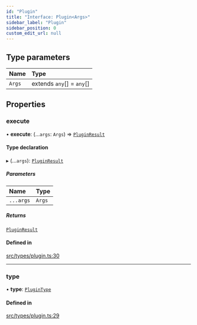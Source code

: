 ```yaml
---
id: "Plugin"
title: "Interface: Plugin<Args>"
sidebar_label: "Plugin"
sidebar_position: 0
custom_edit_url: null
---
```


## Type parameters

| Name | Type |
| :------ | :------ |
| `Args` | extends `any`[] = `any`[] |

## Properties

### execute

• **execute**: (...`args`: `Args`) => [`PluginResult`](../modules.md#pluginresult)

#### Type declaration

▸ (...`args`): [`PluginResult`](../modules.md#pluginresult)

##### Parameters

| Name | Type |
| :------ | :------ |
| `...args` | `Args` |

##### Returns

[`PluginResult`](../modules.md#pluginresult)

#### Defined in

[src/types/plugin.ts:30](https://github.com/sern-handler/handler/blob/33f1446/src/types/plugin.ts#L30)

___

### type

• **type**: [`PluginType`](../enums/PluginType.md)

#### Defined in

[src/types/plugin.ts:29](https://github.com/sern-handler/handler/blob/33f1446/src/types/plugin.ts#L29)
